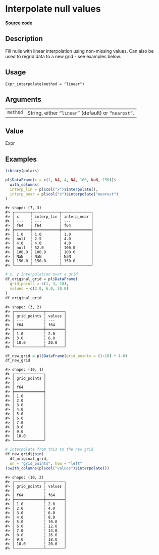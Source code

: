 

# Interpolate null values

[**Source code**](https://github.com/pola-rs/r-polars/tree/main/R/expr__expr.R#L2412)

## Description

Fill nulls with linear interpolation using non-missing values. Can also
be used to regrid data to a new grid - see examples below.

## Usage

<pre><code class='language-R'>Expr_interpolate(method = "linear")
</code></pre>

## Arguments

<table>
<tr>
<td style="white-space: nowrap; font-family: monospace; vertical-align: top">
<code id="Expr_interpolate_:_method">method</code>
</td>
<td>
String, either <code>“linear”</code> (default) or
<code>“nearest”</code>.
</td>
</tr>
</table>

## Value

Expr

## Examples

``` r
library(polars)

pl$DataFrame(x = c(1, NA, 4, NA, 100, NaN, 150))$
  with_columns(
  interp_lin = pl$col("x")$interpolate(),
  interp_near = pl$col("x")$interpolate("nearest")
)
```

    #> shape: (7, 3)
    #> ┌───────┬────────────┬─────────────┐
    #> │ x     ┆ interp_lin ┆ interp_near │
    #> │ ---   ┆ ---        ┆ ---         │
    #> │ f64   ┆ f64        ┆ f64         │
    #> ╞═══════╪════════════╪═════════════╡
    #> │ 1.0   ┆ 1.0        ┆ 1.0         │
    #> │ null  ┆ 2.5        ┆ 4.0         │
    #> │ 4.0   ┆ 4.0        ┆ 4.0         │
    #> │ null  ┆ 52.0       ┆ 100.0       │
    #> │ 100.0 ┆ 100.0      ┆ 100.0       │
    #> │ NaN   ┆ NaN        ┆ NaN         │
    #> │ 150.0 ┆ 150.0      ┆ 150.0       │
    #> └───────┴────────────┴─────────────┘

``` r
# x, y interpolation over a grid
df_original_grid = pl$DataFrame(
  grid_points = c(1, 3, 10),
  values = c(2.0, 6.0, 20.0)
)
df_original_grid
```

    #> shape: (3, 2)
    #> ┌─────────────┬────────┐
    #> │ grid_points ┆ values │
    #> │ ---         ┆ ---    │
    #> │ f64         ┆ f64    │
    #> ╞═════════════╪════════╡
    #> │ 1.0         ┆ 2.0    │
    #> │ 3.0         ┆ 6.0    │
    #> │ 10.0        ┆ 20.0   │
    #> └─────────────┴────────┘

``` r
df_new_grid = pl$DataFrame(grid_points = (1:10) * 1.0)
df_new_grid
```

    #> shape: (10, 1)
    #> ┌─────────────┐
    #> │ grid_points │
    #> │ ---         │
    #> │ f64         │
    #> ╞═════════════╡
    #> │ 1.0         │
    #> │ 2.0         │
    #> │ 3.0         │
    #> │ 4.0         │
    #> │ 5.0         │
    #> │ 6.0         │
    #> │ 7.0         │
    #> │ 8.0         │
    #> │ 9.0         │
    #> │ 10.0        │
    #> └─────────────┘

``` r
# Interpolate from this to the new grid
df_new_grid$join(
  df_original_grid,
  on = "grid_points", how = "left"
)$with_columns(pl$col("values")$interpolate())
```

    #> shape: (10, 2)
    #> ┌─────────────┬────────┐
    #> │ grid_points ┆ values │
    #> │ ---         ┆ ---    │
    #> │ f64         ┆ f64    │
    #> ╞═════════════╪════════╡
    #> │ 1.0         ┆ 2.0    │
    #> │ 2.0         ┆ 4.0    │
    #> │ 3.0         ┆ 6.0    │
    #> │ 4.0         ┆ 8.0    │
    #> │ 5.0         ┆ 10.0   │
    #> │ 6.0         ┆ 12.0   │
    #> │ 7.0         ┆ 14.0   │
    #> │ 8.0         ┆ 16.0   │
    #> │ 9.0         ┆ 18.0   │
    #> │ 10.0        ┆ 20.0   │
    #> └─────────────┴────────┘
